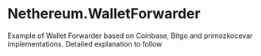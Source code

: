 # Nethereum.WalletForwarder

Example of Wallet Forwarder based on Coinbase, Bitgo and primozkocevar implementations. Detailed explanation to follow
 
